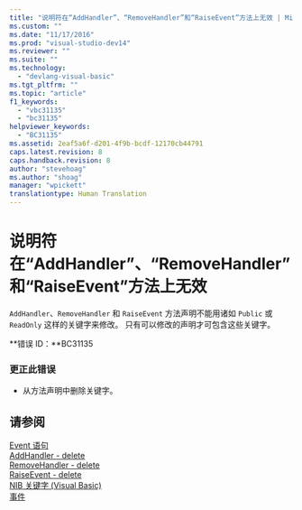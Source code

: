 ```yaml
---
title: "说明符在“AddHandler”、“RemoveHandler”和“RaiseEvent”方法上无效 | Microsoft Docs"
ms.custom: ""
ms.date: "11/17/2016"
ms.prod: "visual-studio-dev14"
ms.reviewer: ""
ms.suite: ""
ms.technology: 
  - "devlang-visual-basic"
ms.tgt_pltfrm: ""
ms.topic: "article"
f1_keywords: 
  - "vbc31135"
  - "bc31135"
helpviewer_keywords: 
  - "BC31135"
ms.assetid: 2eaf5a6f-d201-4f9b-bcdf-12170cb44791
caps.latest.revision: 8
caps.handback.revision: 8
author: "stevehoag"
ms.author: "shoag"
manager: "wpickett"
translationtype: Human Translation
---
```

# 说明符在“AddHandler”、“RemoveHandler”和“RaiseEvent”方法上无效
`AddHandler`、`RemoveHandler` 和 `RaiseEvent` 方法声明不能用诸如 `Public` 或 `ReadOnly` 这样的关键字来修改。 只有可以修改的声明才可包含这些关键字。  
  
 **错误 ID：**BC31135  
  
### 更正此错误  
  
-   从方法声明中删除关键字。  
  
## 请参阅  
 [Event 语句](../../visual-basic/language-reference/statements/event-statement.md)   
 [AddHandler \- delete](http://msdn.microsoft.com/zh-cn/fc464cf8-582c-48a6-a9c2-185c4c3d5ff8)   
 [RemoveHandler \- delete](http://msdn.microsoft.com/zh-cn/35c17f61-6e22-4b87-b6e1-3ed0c27a88a0)   
 [RaiseEvent \- delete](http://msdn.microsoft.com/zh-cn/7f765da0-5491-40b6-9ed5-24c98f9daad9)   
 [NIB 关键字 \(Visual Basic\)](http://msdn.microsoft.com/zh-cn/3a6fda51-6ade-4862-a407-1c305c3906ec)   
 [事件](../../visual-basic/programming-guide/language-features/events/events.md)